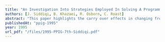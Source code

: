 ```yaml
---
title: "An Investigation Into Strategies Employed In Solving A Programming Task Using Prolog"
authors: [J. Siddiqi, B. Khazaei, R. Osborn, C. Roast]
abstract: "This paper highlights the carry over effects in changing from a procedural to a declarative approach. The results of a case study into programming in Prolog for a relatively simple problem is reported. This paper describes the different methods of solutions that these subjects used to solve the problem and argues that they can be explained on the bases of strategies used for problem decomposition and the choice of data representation. It argues that the methods of solutions used suffer from a \"carry over effect\" based on a procedural approach. In particular, that the choice of data representation used appears to be more important than the parudigm used."
publishedAt: "ppig-1995"
year: 1995
url_pdf: "/files/1995-PPIG-7th-Siddiqi.pdf"
---
```

